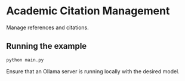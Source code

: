 # Academic Citation Management

Manage references and citations.

## Running the example

```bash
python main.py
```

Ensure that an Ollama server is running locally with the desired model.
